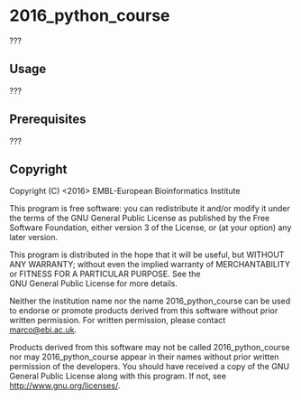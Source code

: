 2016_python_course
==================

???

Usage
-----

???

Prerequisites
-------------

???

Copyright
---------

Copyright (C) <2016> EMBL-European Bioinformatics Institute

This program is free software: you can redistribute it and/or
modify it under the terms of the GNU General Public License as
published by the Free Software Foundation, either version 3 of
the License, or (at your option) any later version.

This program is distributed in the hope that it will be useful,
but WITHOUT ANY WARRANTY; without even the implied warranty of
MERCHANTABILITY or FITNESS FOR A PARTICULAR PURPOSE. See the   
GNU General Public License for more details.

Neither the institution name nor the name 2016_python_course
can be used to endorse or promote products derived from
this software without prior written permission.
For written permission, please contact <marco@ebi.ac.uk>.

Products derived from this software may not be called 2016_python_course
nor may 2016_python_course appear in their names without prior written
permission of the developers. You should have received a copy
of the GNU General Public License along with this program.
If not, see <http://www.gnu.org/licenses/>.
